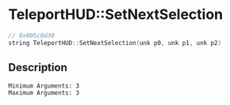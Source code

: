 # TeleportHUD::SetNextSelection
```c
// 0x005c0d30
string TeleportHUD::SetNextSelection(unk p0, unk p1, unk p2)
```
## Description
```
Minimum Arguments: 3
Maximum Arguments: 3
```
